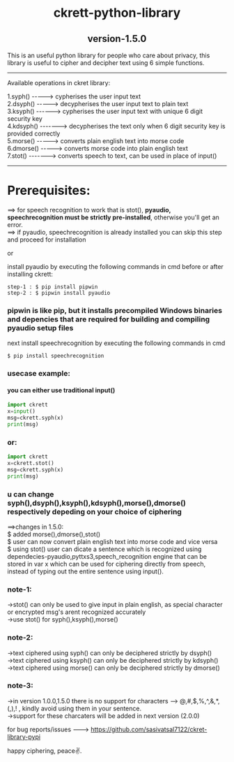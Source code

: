 <h1 align="center">ckrett-python-library</h1>
<h2 align="center">version-1.5.0</h2>
This is an useful python library for people who care about privacy, this library is useful to cipher and decipher text using 6 simple functions.

---------------------------------------------------------------------------------------------
Available operations in ckret library:

1.syph() -----> cypherises the user input text\
2.dsyph() -----> decypherises the user input text to plain text\
3.ksyph() ------> cypherises the user input text with unique 6 digit security key\
4.kdsyph() -------> decypherises the text only when 6 digit security key is provided correctly\
5.morse() -----> converts plain english text into morse code\
6.dmorse() -----> converts morse code into plain english text\
7.stot() -------> converts speech to text, can be used in place of input()

---------------------------------------------------------------------------------------------

# Prerequisites: 
==> for speech recognition to work that is stot(), <b>pyaudio, speechrecognition must be strictly pre-installed</b>, otherwise you'll get an error.\
==> if pyaudio,  speechrecognition is already installed you can skip this step and proceed for installation

or

install pyaudio by executing the following commands in cmd before or after installing ckrett:
```
step-1 : $ pip install pipwin
step-2 : $ pipwin install pyaudio
```
### pipwin is like pip, but it installs precompiled Windows binaries and depencies that are required for building and compiling pyaudio setup files

next install speechrecognition by executing the following commands in cmd 
```
$ pip install speechrecognition
```

### usecase example:

#### you can either use traditional input() 

```python
import ckrett
x=input()
msg=ckrett.syph(x)
print(msg)
```
### or: 

```python
import ckrett
x=ckrett.stot()
msg=ckrett.syph(x)
print(msg)
```
### u can change syph(),dsyph(),ksyph(),kdsyph(),morse(),dmorse() respectively depeding on your choice of ciphering

==>changes in 1.5.0:\
$ added morse(),dmorse(),stot()\
$ user can now convert plain english text into morse code and vice versa\
$ using stot() user can dicate a sentence which is recognized using dependecies-pyaudio,pyttxs3,speech_recognition engine that can be stored in var x which can be used for         ciphering directly from speech, instead of typing out the entire sentence using input().

### note-1:
->stot() can only be used to give input in plain english, as special character or encrypted msg's arent recognized accurately\
->use stot() for syph(),ksyph(),morse()

### note-2:
->text ciphered using syph() can only be deciphered strictly by dsyph()\
->text ciphered using ksyph() can only be deciphered strictly by kdsyph()\
->text ciphered using morse() can only be deciphered strictly by dmorse()

### note-3:
->in version 1.0.0,1.5.0 there is no support for characters --> @,#,$,%,^,&,*,(,),! , kindly avoid using them in your sentence.\
->support for these charcaters will be added in next version (2.0.0)

for bug reports/issues ---> https://github.com/sasivatsal7122/ckret-library-pypi

happy ciphering, peace✌.